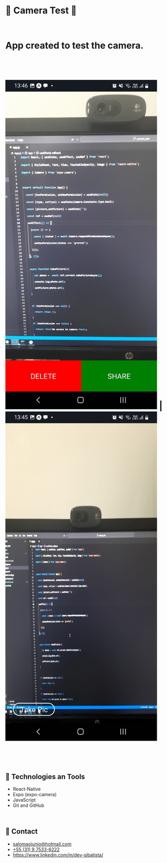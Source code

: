 # 📸 Camera Test 📸

</br>

<h1>

App created to test the camera.

</br>

![preview](./.github/preview.jpeg) | ![preview](./.github/preview2.jpeg)


</br>

## 🚀 Technologies an Tools

- React-Native
- Expo (expo-camera)
- JavaScript
- Git and GitHub

</br>

## 📲 Contact

- salomaojunio@hotmail.com
- [+55 (31) 9 7533-6222](https://api.whatsapp.com/send?phone=5531975336222&text=Ol%C3%A1%20!%20Encontrei%20seu%20contato%20no%20GitHub%20!)
- https://www.linkedin.com/in/dev-sjbatista/
